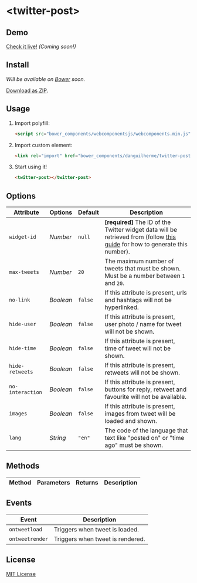 # &lt;twitter-post&gt;

## Demo

[Check it live!](http://danguilherme.github.io/twitter-post) _(Coming soon!)_

## Install

_Will be available on [Bower](http://bower.io/) soon._

[Download as ZIP](https://github.com/danguilherme/twitter-post/archive/vanilla.zip).

## Usage

1. Import polyfill:

    ```html
    <script src="bower_components/webcomponentsjs/webcomponents.min.js"></script>
    ```

2. Import custom element:

    ```html
    <link rel="import" href="bower_components/danguilherme/twitter-post.html">
    ```

3. Start using it!

    ```html
    <twitter-post></twitter-post>
    ```

## Options

Attribute   	| Options	| Default   	| Description
---------------	| ---------	| -------------	| -----------
`widget-id` 	| *Number*	| `null`    	| **[required]** The ID of the Twitter widget data will be retrieved from (follow [this guide](https://github.com/danguilherme/twitter-post/tree/master#how-to-create-a-widget-id) for how to generate this number).
`max-tweets`	| *Number*	| `20`       	| The maximum number of tweets that must be shown. Must be a number between `1` and `20`.
`no-link`     	| *Boolean*	| `false`    	| If this attribute is present, urls and hashtags will not be hyperlinked.
`hide-user` 	| *Boolean*	| `false`   	| If this attribute is present, user photo / name for tweet will not be shown.
`hide-time` 	| *Boolean*	| `false`   	| If this attribute is present, time of tweet will not be shown.
`hide-retweets`	| *Boolean*	| `false`    	| If this attribute is present, retweets will not be shown.
`no-interaction`| *Boolean*	| `false`    	| If this attribute is present, buttons for reply, retweet and favourite will not be available.
`images`    	| *Boolean*	| `false`    	| If this attribute is present, images from tweet will be loaded and shown.
`lang`      	| *String*	| `"en"`    	| The code of the language that text like "posted on" or "time ago" must be shown.


## Methods

Method      	| Parameters    	| Returns   	| Description
---------------	| -----------------	| -------------	| -----------

## Events

Event       	| Description
---------------	| -----------
`ontweetload`	| Triggers when tweet is loaded.
`ontweetrender`	| Triggers when tweet is rendered.

## License

[MIT License](http://opensource.org/licenses/MIT)
